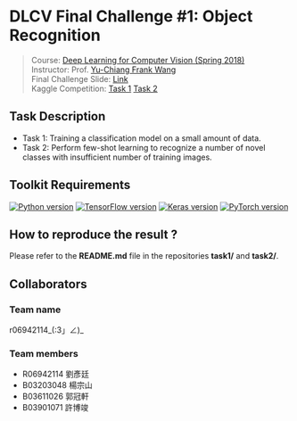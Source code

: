# DLCV Final Challenge #1: Object Recognition
> Course: [Deep Learning for Computer Vision (Spring 2018)](http://vllab.ee.ntu.edu.tw/dlcv.html)\
> Instructor: Prof. [Yu-Chiang Frank Wang](http://vllab.ee.ntu.edu.tw/members.html)\
> Final Challenge Slide: [Link](https://docs.google.com/presentation/d/1LlB36DtlCUYu4QeXLNzZctOiLHMoA4HerCoQIrYC-s4/edit?usp=sharing)\
> Kaggle Competition: [Task 1](https://www.kaggle.com/t/979f5fee9706486a8f61738ce3c76a73) [Task 2](https://www.kaggle.com/t/eebb0cdcbce4453b841e5e2744a8d633)

## Task Description
* Task 1: Training a classification model on a small amount of data.
* Task 2: Perform few-shot learning to recognize a number of novel classes with insufficient number of training images.

## Toolkit Requirements
[![Python version](https://img.shields.io/badge/Python-3.6-blue.svg)](https://www.python.org/downloads/release/python-360/)
[![TensorFlow version](https://img.shields.io/badge/TensorFlow-1.6.0-green.svg)](https://www.tensorflow.org/)
[![Keras version](https://img.shields.io/badge/Keras-2.1.5-green.svg)](https://keras.io/)
[![PyTorch version](https://img.shields.io/badge/PyTorch-0.4.0-green.svg)](https://pytorch.org/)

## How to reproduce the result ?
Please refer to the **README.md** file in the repositories **task1/** and **task2/**.

## Collaborators

### Team name
r06942114_(:3」∠)_

### Team members
* R06942114  劉彥廷
* B03203048  楊宗山
* B03611026  郭冠軒
* B03901071  許博竣
